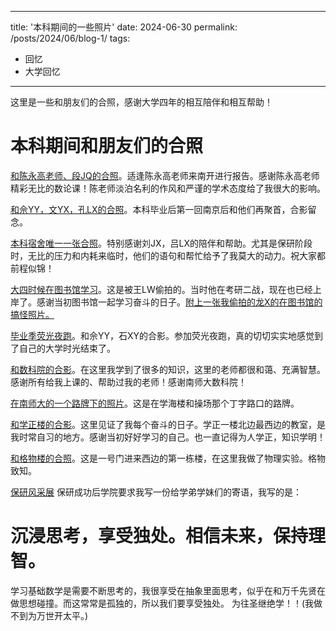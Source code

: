 ----
title: '本科期间的一些照片'
date: 2024-06-30
permalink: /posts/2024/06/blog-1/
tags:
  - 回忆
  - 大学回忆
---

这里是一些和朋友们的合照，感谢大学四年的相互陪伴和相互帮助！

本科期间和朋友们的合照
======

[和陈永高老师、段JQ的合照](../images/under/1.png)。适逢陈永高老师来南开进行报告。感谢陈永高老师精彩无比的数论课！陈老师淡泊名利的作风和严谨的学术态度给了我很大的影响。

[和佘YY，文YX，孔LX的合照](../images/under/2.png)。本科毕业后第一回南京后和他们再聚首，合影留念。

[本科宿舍唯一一张合照](../images/under/3.png)。特别感谢刘JX，吕LX的陪伴和帮助。尤其是保研阶段时，无比的压力和内耗来临时，他们的语句和帮忙给予了我莫大的动力。祝大家都前程似锦！

[大四时候在图书馆学习](../images/under/4.png)。这是被王LW偷拍的。当时他在考研二战，现在也已经上岸了。感谢当初图书馆一起学习奋斗的日子。[附上一张我偷拍的龙X的在图书馆的搞怪照片。](../images/under/5.png)

[毕业季荧光夜跑](../images/under/6.png)。和佘YY，石XY的合影。参加荧光夜跑，真的切切实实地感觉到了自己的大学时光结束了。

[和数科院的合影](../images/under/7.png)。在这里我学到了很多的知识，这里的老师都很和蔼、充满智慧。感谢所有给我上课的、帮助过我的老师！感谢南师大数科院！

[在南师大的一个路牌下的照片](../images/under/8.png)。这是在学海楼和操场那个丁字路口的路牌。

[和学正楼的合影](../images/under/9.png)。这里见证了我每个奋斗的日子。学正一楼北边最西边的教室，是我时常自习的地方。感谢当初好好学习的自己。也一直记得为人学正，知识学明！

[和格物楼的合照](../images/under/10.png)。这是一号门进来西边的第一栋楼，在这里我做了物理实验。格物致知。

[保研风采展](../images/under/11.png)
保研成功后学院要求我写一份给学弟学妹们的寄语，我写的是：

沉浸思考，享受独处。相信未来，保持理智。
===

学习基础数学是需要不断思考的，我很享受在抽象里面思考，似乎在和万千先贤在做思想碰撞。而这常常是孤独的，所以我们要享受独处。
为往圣继绝学！！(我做不到为万世开太平。)
